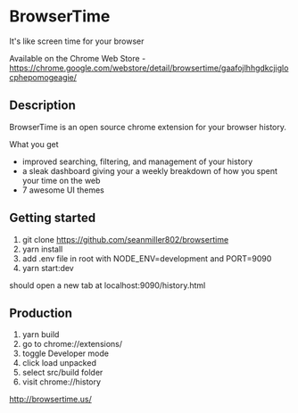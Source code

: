 # BrowserTime
It's like screen time for your browser

Available on the Chrome Web Store - https://chrome.google.com/webstore/detail/browsertime/gaafojlhhgdkcjiglocphepomogeagie/

## Description
BrowserTime is an open source chrome extension for your browser history.

 What you get

 - improved searching, filtering, and management of your history
 - a sleak dashboard giving your a weekly breakdown of how you spent your time on the web
 - 7 awesome UI themes
## Getting started
1. git clone https://github.com/seanmiller802/browsertime
2. yarn install
3. add .env file in root with NODE_ENV=development and PORT=9090
4. yarn start:dev

should open a new tab at localhost:9090/history.html

## Production
1. yarn build
2. go to chrome://extensions/
3. toggle Developer mode
4. click load unpacked
5. select src/build folder
6. visit chrome://history

http://browsertime.us/
